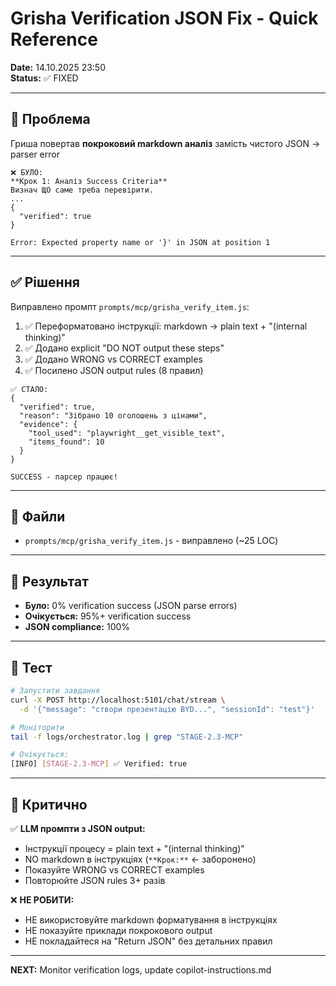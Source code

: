 # Grisha Verification JSON Fix - Quick Reference

**Date:** 14.10.2025 23:50  
**Status:** ✅ FIXED  

---

## 🔴 Проблема
Гриша повертав **покроковий markdown аналіз** замість чистого JSON → parser error

```
❌ БУЛО:
**Крок 1: Аналіз Success Criteria**
Визнач ЩО саме треба перевірити.
...
{
  "verified": true
}

Error: Expected property name or '}' in JSON at position 1
```

---

## ✅ Рішення
Виправлено промпт `prompts/mcp/grisha_verify_item.js`:

1. ✅ Переформатовано інструкції: markdown → plain text + "(internal thinking)"
2. ✅ Додано explicit "DO NOT output these steps"
3. ✅ Додано WRONG vs CORRECT examples
4. ✅ Посилено JSON output rules (8 правил)

```
✅ СТАЛО:
{
  "verified": true,
  "reason": "Зібрано 10 оголошень з цінами",
  "evidence": {
    "tool_used": "playwright__get_visible_text",
    "items_found": 10
  }
}

SUCCESS - парсер працює!
```

---

## 📁 Файли
- `prompts/mcp/grisha_verify_item.js` - виправлено (~25 LOC)

---

## 🎯 Результат
- **Було:** 0% verification success (JSON parse errors)
- **Очікується:** 95%+ verification success
- **JSON compliance:** 100%

---

## 🧪 Тест
```bash
# Запустити завдання
curl -X POST http://localhost:5101/chat/stream \
  -d '{"message": "створи презентацію BYD...", "sessionId": "test"}'

# Моніторити
tail -f logs/orchestrator.log | grep "STAGE-2.3-MCP"

# Очікується:
[INFO] [STAGE-2.3-MCP] ✅ Verified: true
```

---

## 🚨 Критично
✅ **LLM промпти з JSON output:**
- Інструкції процесу = plain text + "(internal thinking)"
- NO markdown в інструкціях (`**Крок:**` ← заборонено)
- Показуйте WRONG vs CORRECT examples
- Повторюйте JSON rules 3+ разів

❌ **НЕ РОБИТИ:**
- НЕ використовуйте markdown форматування в інструкціях
- НЕ показуйте приклади покрокового output
- НЕ покладайтеся на "Return JSON" без детальних правил

---

**NEXT:** Monitor verification logs, update copilot-instructions.md

